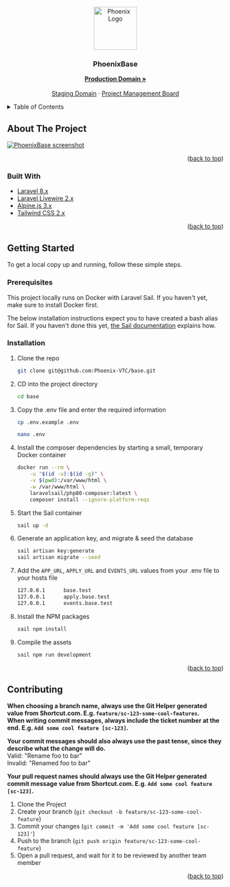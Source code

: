 <div id="top"></div>


<!-- PROJECT LOGO -->
<br />
<div align="center">
  <a href="https://github.com/Phoenix-VTC/base">
    <img src="https://base.phoenixvtc.com/img/logo.png" alt="Phoenix Logo" height="100">
  </a>

<h3 align="center">PhoenixBase</h3>

  <p align="center">
    <a href="https://base.phoenixvtc.com"><strong>Production Domain »</strong></a>
    <br />
    <br />
    <a href="https://base-staging.phoenixvtc.com">Staging Domain</a>
    ·
    <a href="https://app.shortcut.com/phoenixvtc">Project Management Board</a>
  </p>
</div>



<!-- TABLE OF CONTENTS -->
<details>
  <summary>Table of Contents</summary>
  <ol>
    <li>
      <a href="#about-the-project">About The Project</a>
      <ul>
        <li><a href="#built-with">Built With</a></li>
      </ul>
    </li>
    <li>
      <a href="#getting-started">Getting Started</a>
      <ul>
        <li><a href="#prerequisites">Prerequisites</a></li>
        <li><a href="#installation">Installation</a></li>
      </ul>
    </li>
    <li><a href="#contributing">Contributing</a></li>
  </ol>
</details>



<!-- ABOUT THE PROJECT -->
## About The Project

[![PhoenixBase screenshot][product-screenshot]](https://example.com)

<p align="right">(<a href="#top">back to top</a>)</p>



### Built With

* [Laravel 8.x](https://laravel.com)
* [Laravel Livewire 2.x](https://laravel-livewire.com)
* [Alpine.js 3.x](https://alpinejs.dev)
* [Tailwind CSS 2.x](https://tailwindcss.com)

<p align="right">(<a href="#top">back to top</a>)</p>



<!-- GETTING STARTED -->
## Getting Started

To get a local copy up and running, follow these simple steps.

### Prerequisites

This project locally runs on Docker with Laravel Sail. If you haven't yet, make sure to install Docker first.

The below installation instructions expect you to have created a bash alias for Sail. If you haven't done this yet, [the Sail documentation](https://laravel.com/docs/8.x/sail#configuring-a-bash-alias) explains how.

### Installation

1. Clone the repo

   ```sh
   git clone git@github.com:Phoenix-VTC/base.git
   ```

2. CD into the project directory

   ```sh
   cd base
   ```
   
3. Copy the .env file and enter the required information

    ```sh
    cp .env.example .env

    nano .env
    ```

4. Install the composer dependencies by starting a small, temporary Docker container

    ```sh
    docker run --rm \
        -u "$(id -u):$(id -g)" \
        -v $(pwd):/var/www/html \
        -w /var/www/html \
        laravelsail/php80-composer:latest \
        composer install --ignore-platform-reqs
    ```   
   
5. Start the Sail container

   ```sh
   sail up -d
   ```  
   
6. Generate an application key, and migrate & seed the database

    ```sh
    sail artisan key:generate
    sail artisan migrate --seed 
    ```     
   
7. Add the `APP_URL`, `APPLY_URL` and `EVENTS_URL` values from your .env file to your hosts file

    ```sh
    127.0.0.1      base.test
    127.0.0.1      apply.base.test
    127.0.0.1      events.base.test
    ```   
   
8. Install the NPM packages

   ```sh
   sail npm install
   ```   
   
9. Compile the assets

   ```sh
   sail npm run development
   ```

<p align="right">(<a href="#top">back to top</a>)</p>



<!-- CONTRIBUTING -->
## Contributing

**When choosing a branch name, always use the Git Helper generated value from Shortcut.com. E.g. `feature/sc-123-some-cool-features`.**  
**When writing commit messages, always include the ticket number at the end. E.g. `Add some cool feature [sc-123]`.**

**Your commit messages should also always use the past tense, since they describe what the change will do.**  
Valid: "Rename foo to bar"  
Invalid: "Renamed foo to bar"

**Your pull request names should always use the Git Helper generated commit message value from Shortcut.com. E.g. `Add some cool feature [sc-123]`.**

1. Clone the Project
2. Create your branch (`git checkout -b feature/sc-123-some-cool-feature`)
3. Commit your changes (`git commit -m 'Add some cool feature [sc-123]'`)
4. Push to the branch (`git push origin feature/sc-123-some-cool-feature`)
5. Open a pull request, and wait for it to be reviewed by another team member 

<p align="right">(<a href="#top">back to top</a>)</p>



<!-- MARKDOWN LINKS & IMAGES -->
[product-screenshot]: https://i.imgur.com/fL34tdE.png
